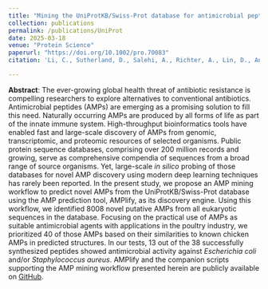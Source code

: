 ```yaml
---
title: "Mining the UniProtKB/Swiss-Prot database for antimicrobial peptides"
collection: publications
permalink: /publications/UniProt
date: 2025-03-18
venue: "Protein Science"
paperurl: "https://doi.org/10.1002/pro.70083"
citation: 'Li, C., Sutherland, D., Salehi, A., Richter, A., Lin, D., Aninta, S.I., Ebrahimikondori, H., Yanai, A., Coombe, L., Warren, R.L., Kotkoff, M., Hoang, L.M.N., Helbing, C.C., & Birol, I. (2025). &quot;Mining the UniProtKB/Swiss-Prot database for antimicrobial peptides.&quot; <i>Protein Science</i> 34(4):e70083.'

---
```


**Abstract**: The ever-growing global health threat of antibiotic resistance is compelling researchers to explore alternatives to conventional antibiotics. Antimicrobial peptides (AMPs) are emerging as a promising solution to fill this need. Naturally occurring AMPs are produced by all forms of life as part of the innate immune system. High-throughput bioinformatics tools have enabled fast and large-scale discovery of AMPs from genomic, transcriptomic, and proteomic resources of selected organisms. Public protein sequence databases, comprising over 200 million records and growing, serve as comprehensive compendia of sequences from a broad range of source organisms. Yet, large-scale <i>in silico</i> probing of those databases for novel AMP discovery using modern deep learning techniques has rarely been reported. In the present study, we propose an AMP mining workflow to predict novel AMPs from the UniProtKB/Swiss-Prot database using the AMP prediction tool, AMPlify, as its discovery engine. Using this workflow, we identified 8008 novel putative AMPs from all eukaryotic sequences in the database. Focusing on the practical use of AMPs as suitable antimicrobial agents with applications in the poultry industry, we prioritized 40 of those AMPs based on their similarities to known chicken AMPs in predicted structures. In our tests, 13 out of the 38 successfully synthesized peptides showed antimicrobial activity against <i>Escherichia coli</i> and/or <i>Staphylococcus aureus</i>. AMPlify and the companion scripts supporting the AMP mining workflow presented herein are publicly available on [GitHub](https://github.com/bcgsc/AMPlify).
